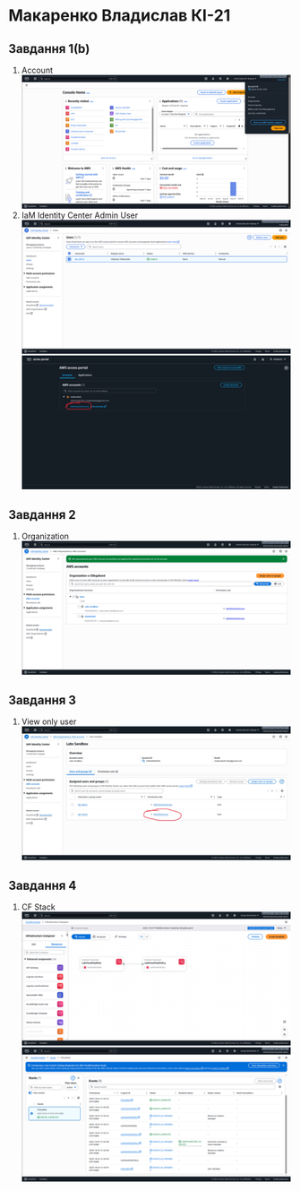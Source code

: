 # Макаренко Владислав КІ-21

## Завдання 1(b)
1) Account 
![first task](./task-1/1.png)
2) IaM Identity Center Admin User 
![first task](./task-1/2.png)
![first task](./task-1/3.png)

## Завдання 2
1) Organization
![second task](./task-2/1.png)

## Завдання 3
1) View only user
![third task](./task-3/1.png)

## Завдання 4
1) CF Stack
![fourth task](./task-4/1.png)
![fourth task](./task-4/2.png)
